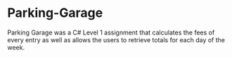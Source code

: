 # Parking-Garage
Parking Garage was a C# Level 1 assignment that calculates the fees of every entry as well as allows the users to retrieve totals for each day of the week.

